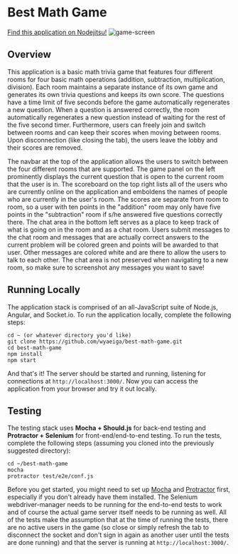 Best Math Game
==============
[Find this application on Nodejitsu!](http://wyamath.jit.su)
![game-screen](http://puu.sh/bTKU7/d96146cb12.png)

## Overview
This application is a basic math trivia game that features four different rooms for four basic math operations (addition, subtraction, multiplication, division). Each room maintains a separate instance of its own game and generates its own trivia questions and keeps its own score. The questions have a time limit of five seconds before the game automatically regenerates a new question. When a question is answered correctly, the room automatically regenerates a new question instead of waiting for the rest of the five second timer. Furthermore, users can freely join and switch between rooms and can keep their scores when moving between rooms. Upon disconnection (like closing the tab), the users leave the lobby and their scores are removed.

The navbar at the top of the application allows the users to switch between the four different rooms that are supported. The game panel on the left prominently displays the current question that is open to the current room that the user is in. The scoreboard on the top right lists all of the users who are currently online on the application and emboldens the names of people who are currently in the user's room. The scores are separate from room to room, so a user with ten points in the "addition" room may only have five points in the "subtraction" room if s/he answered five questions correctly there. The chat area in the bottom left serves as a place to keep track of what is going on in the room and as a chat room. Users submit messages to the chat room and messages that are actually correct answers to the current problem will be colored green and points will be awarded to that user. Other messages are colored white and are there to allow the users to talk to each other. The chat area is not preserved when navigating to a new room, so make sure to screenshot any messages you want to save!

## Running Locally
The application stack is comprised of an all-JavaScript suite of Node.js, Angular, and Socket.io. To run the application locally, complete the following steps:

```
cd ~ (or whatever directory you'd like)
git clone https://github.com/wyaeiga/best-math-game.git
cd best-math-game
npm install
npm start
```

And that's it! The server should be started and running, listening for connections at `http://localhost:3000/`. Now you can access the application from your browser and try it out locally.

## Testing
The testing stack uses **Mocha + Should.js** for back-end testing and **Protractor + Selenium** for front-end/end-to-end testing. To run the tests, complete the following steps (assuming you cloned into the previously suggested directory):

```
cd ~/best-math-game
mocha
protractor test/e2e/conf.js
```

Before you get started, you might need to set up [Mocha](http://visionmedia.github.io/mocha/#installation) and [Protractor](https://github.com/angular/protractor/blob/master/docs/tutorial.md#setup) first, especially if you don't already have them installed. The Selenium webdriver-manager needs to be running for the end-to-end tests to work and of course the actual game server itself needs to be running as well. All of the tests make the assumption that at the time of running the tests, there are no active users in the game (so close or simply refresh the tab to disconnect the socket and don't sign in again as another user until the tests are done running) and that the server is running at `http://localhost:3000/`.
